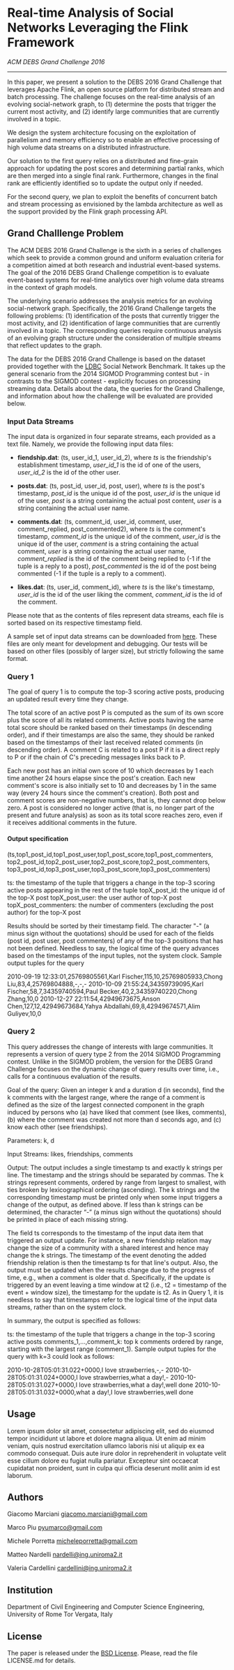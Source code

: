 # Real-time Analysis of Social Networks Leveraging the Flink Framework
*ACM DEBS Grand Challenge 2016*
- - -

In this paper, we present a solution to the DEBS 2016 Grand Challenge that leverages Apache Flink, an open source platform for distributed stream and batch processing. The challenge focuses on the real-time analysis of an evolving social-network graph, to
(1) determine the posts that trigger the current most activity, and
(2) identify large communities that are currently involved in a topic.

We design the system architecture focusing on the exploitation of parallelism and memory efficiency so to enable an effective processing of high volume data streams on a distributed infrastructure.

Our solution to the first query relies on a distributed and fine-grain approach for updating the post scores and determining partial ranks, which are then merged into a single final rank. Furthermore, changes in the final rank are efficiently identified so to update the output only if needed.

For the second query, we plan to exploit the benefits of concurrent batch and stream processing as envisioned by the lambda architecture as well as the support provided by the Flink graph processing API.

## Grand Challlenge Problem
The ACM DEBS 2016 Grand Challenge is the sixth in a series of challenges which seek to provide a common ground and uniform evaluation criteria for a competition aimed at both research and industrial event-based systems. The goal of the 2016 DEBS Grand Challenge competition is to evaluate event-based systems for real-time analytics over high volume data streams in the context of graph models.

The underlying scenario addresses the analysis metrics for an evolving social-network graph. Specifically, the 2016 Grand Challenge targets the following problems: (1) identification of the posts that currently trigger the most activity, and (2) identification of large communities that are currently involved in a topic. The corresponding queries require continuous analysis of an evolving graph structure under the consideration of multiple streams that reflect updates to the graph.

The data for the DEBS 2016 Grand Challenge is based on the dataset provided together with the [LDBC](http://ldbcouncil.org/) Social Network Benchmark. It takes up the general scenario from the 2014 SIGMOD Programming contest but - in contrasts to the SIGMOD contest - explicitly focuses on processing streaming data. Details about the data, the queries for the Grand Challenge, and information about how the challenge will be evaluated are provided below.

### Input Data Streams
The input data is organized in four separate streams, each provided as a text file. Namely, we provide the following input data files:

* **fiendship.dat**: (ts, user_id_1, user_id_2), where *ts* is the friendship's establishment timestamp, *user_id_1* is the id of one of the users, *user_id_2* is the id of the other user.

* **posts.dat**: (ts, post_id, user_id, post, user), where *ts* is the post's timestamp, *post_id* is the unique id of the post, *user_id* is the unique id of the user, *post* is a string containing the actual post content, *user* is a string containing the actual user name.

* **comments.dat**: (ts, comment_id, user_id, comment, user, comment_replied, post_commented2), where *ts* is the comment's timestamp, *comment_id* is the unique id of the comment, *user_id* is the unique id of the user, *comment* is a string containing the actual comment, *user* is a string containing the actual user name, *comment_replied* is the id of the comment being replied to (-1 if the tuple is a reply to a post), *post_commented* is the id of the post being commented (-1 if the tuple is a reply to a comment).

* **likes.dat**: (ts, user_id, comment_id), where *ts* is the like's timestamp, *user_id* is the id of the user liking the comment, *comment_id* is the id of the comment.

Please note that as the contents of files represent data streams, each file is sorted based on its respective timestamp field.

A sample set of input data streams can be downloaded from [here](https://www.dropbox.com/s/vo83ohrgcgfqq27/data.tar.bz2). These files are only meant for development and debugging. Our tests will be based on other files (possibly of larger size), but strictly following the same format.

### Query 1
The goal of query 1 is to compute the top-3 scoring active posts, producing an updated result every time they change.

The total score of an active post P is computed as the sum of its own score plus the score of all its related comments. Active posts having the same total score should be ranked based on their timestamps (in descending order), and if their timestamps are also the same, they should be ranked based on the timestamps of their last received related comments (in descending order). A comment C is related to a post P if it is a direct reply to P or if the chain of C's preceding messages links back to P.

Each new post has an initial own score of 10 which decreases by 1 each time another 24 hours elapse since the post's creation. Each new comment's score is also initially set to 10 and decreases by 1 in the same way (every 24 hours since the comment's creation). Both post and comment scores are non-negative numbers, that is, they cannot drop below zero. A post is considered no longer active (that is, no longer part of the present and future analysis) as soon as its total score reaches zero, even if it receives additional comments in the future.

#### Output specification
(ts,top1_post_id,top1_post_user,top1_post_score,top1_post_commenters,
top2_post_id,top2_post_user,top2_post_score,top2_post_commenters,
top3_post_id,top3_post_user,top3_post_score,top3_post_commenters)

ts: the timestamp of the tuple that triggers a change in the top-3 scoring active posts appearing in the rest of the tuple
topX_post_id: the unique id of the top-X post
topX_post_user: the user author of top-X post
topX_post_commenters: the number of commenters (excluding the post author) for the top-X post

Results should be sorted by their timestamp field. The character "-" (a minus sign without the quotations) should be used for each of the fields (post id, post user, post commenters) of any of the top-3 positions that has not been defined. Needless to say, the logical time of the query advances based on the timestamps of the input tuples, not the system clock.
Sample output tuples for the query

2010-09-19 12:33:01,25769805561,Karl Fischer,115,10,25769805933,Chong Liu,83,4,25769804888,-,-,- 2010-10-09 21:55:24,34359739095,Karl Fischer,58,7,34359740594,Paul Becker,40,2,34359740220,Chong Zhang,10,0 2010-12-27 22:11:54,42949673675,Anson Chen,127,12,42949673684,Yahya Abdallahi,69,8,42949674571,Alim Guliyev,10,0

### Query 2
This query addresses the change of interests with large communities. It represents a version of query type 2 from the 2014 SIGMOD Programming contest. Unlike in the SIGMOD problem, the version for the DEBS Grand Challenge focuses on the dynamic change of query results over time, i.e., calls for a continuous evaluation of the results.

Goal of the query:
Given an integer k and a duration d (in seconds), find the k comments with the largest range, where the range of a comment is defined as the size of the largest connected component in the graph induced by persons who (a) have liked that comment (see likes, comments), (b) where the comment was created not more than d seconds ago, and (c) know each other (see friendships).

Parameters: k, d

Input Streams: likes, friendships, comments

Output:
The output includes a single timestamp ts and exactly k strings per line. The timestamp and the strings should be separated by commas. The k strings represent comments, ordered by range from largest to smallest, with ties broken by lexicographical ordering (ascending). The k strings and the corresponding timestamp must be printed only when some input triggers a change of the output, as defined above. If less than k strings can be determined, the character “-” (a minus sign without the quotations) should be printed in place of each missing string.

The field ts corresponds to the timestamp of the input data item that triggered an output update. For instance, a new friendship relation may change the size of a community with a shared interest and hence may change the k strings. The timestamp of the event denoting the added friendship relation is then the timestamp ts for that line's output. Also, the output must be updated when the results change due to the progress of time, e.g., when a comment is older that d. Specifically, if the update is triggered by an event leaving a time window at t2 (i.e., t2 = timestamp of the event + window size), the timestamp for the update is t2. As in Query 1, it is needless to say that timestamps refer to the logical time of the input data streams, rather than on the system clock.

In summary, the output is specified as follows:

ts: the timestamp of the tuple that triggers a change in the top-3 scoring active posts
comments_1,...,comment_k: top k comments ordered by range, starting with the largest range (comment_1).
Sample output tuples for the query with k=3 could look as follows:

2010-10-28T05:01:31.022+0000,I love strawberries,-,-
2010-10-28T05:01:31.024+0000,I love strawberries,what a day!,-
2010-10-28T05:01:31.027+0000,I love strawberries,what a day!,well done
2010-10-28T05:01:31.032+0000,what a day!,I love strawberries,well done

## Usage
Lorem ipsum dolor sit amet, consectetur adipiscing elit, sed do eiusmod tempor incididunt ut labore et dolore magna aliqua.
Ut enim ad minim veniam, quis nostrud exercitation ullamco laboris nisi ut aliquip ex ea commodo consequat.
Duis aute irure dolor in reprehenderit in voluptate velit esse cillum dolore eu fugiat nulla pariatur.
Excepteur sint occaecat cupidatat non proident, sunt in culpa qui officia deserunt mollit anim id est laborum.

## Authors
Giacomo Marciani [giacomo.marciani@gmail.com](mailto:giacomo.marciani@gmail.com)

Marco Piu [pyumarco@gmail.com](mailto:pyumarco@gmail.com)

Michele Porretta [micheleporretta@gmail.com](mailto:micheleporretta@gmail.com)

Matteo Nardelli [nardelli@ing.uniroma2.it](mailto:nardelli@ing.uniroma2.it)

Valeria Cardellini [cardellini@ing.uniroma2.it](mailto:cardellini@ing.uniroma2.it)

## Institution
Department of Civil Engineering and Computer Science Engineering, University of Rome Tor Vergata, Italy

## License
The paper is released under the [BSD License](https://opensource.org/licenses/BSD-3-Clause).
Please, read the file LICENSE.md for details.
